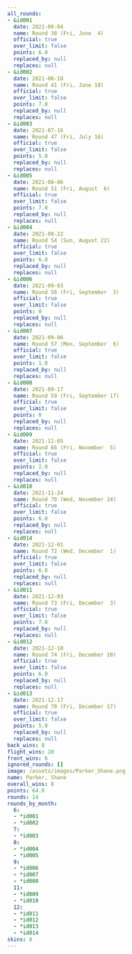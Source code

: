 ```yaml
---
all_rounds:
- &id001
  date: 2021-06-04
  name: Round 38 (Fri, June  4)
  official: true
  over_limit: false
  points: 6.0
  replaced_by: null
  replaces: null
- &id002
  date: 2021-06-18
  name: Round 41 (Fri, June 18)
  official: true
  over_limit: false
  points: 7.0
  replaced_by: null
  replaces: null
- &id003
  date: 2021-07-16
  name: Round 47 (Fri, July 16)
  official: true
  over_limit: false
  points: 5.0
  replaced_by: null
  replaces: null
- &id005
  date: 2021-08-06
  name: Round 51 (Fri, August  6)
  official: true
  over_limit: false
  points: 7.0
  replaced_by: null
  replaces: null
- &id004
  date: 2021-08-22
  name: Round 54 (Sun, August 22)
  official: true
  over_limit: false
  points: 6.0
  replaced_by: null
  replaces: null
- &id006
  date: 2021-09-03
  name: Round 56 (Fri, September  3)
  official: true
  over_limit: false
  points: 0
  replaced_by: null
  replaces: null
- &id007
  date: 2021-09-06
  name: Round 57 (Mon, September  6)
  official: true
  over_limit: false
  points: 1.0
  replaced_by: null
  replaces: null
- &id008
  date: 2021-09-17
  name: Round 59 (Fri, September 17)
  official: true
  over_limit: false
  points: 0
  replaced_by: null
  replaces: null
- &id009
  date: 2021-11-05
  name: Round 66 (Fri, November  5)
  official: true
  over_limit: false
  points: 2.0
  replaced_by: null
  replaces: null
- &id010
  date: 2021-11-24
  name: Round 70 (Wed, November 24)
  official: true
  over_limit: false
  points: 6.0
  replaced_by: null
  replaces: null
- &id014
  date: 2021-12-01
  name: Round 72 (Wed, December  1)
  official: true
  over_limit: false
  points: 6.0
  replaced_by: null
  replaces: null
- &id011
  date: 2021-12-03
  name: Round 73 (Fri, December  3)
  official: true
  over_limit: false
  points: 7.0
  replaced_by: null
  replaces: null
- &id012
  date: 2021-12-10
  name: Round 74 (Fri, December 10)
  official: true
  over_limit: false
  points: 6.0
  replaced_by: null
  replaces: null
- &id013
  date: 2021-12-17
  name: Round 78 (Fri, December 17)
  official: true
  over_limit: false
  points: 5.0
  replaced_by: null
  replaces: null
back_wins: 8
flight_wins: 10
front_wins: 6
ignored_rounds: []
image: /assets/images/Parker_Shane.png
name: Parker, Shane
overall_wins: 8
points: 64.0
rounds: 14
rounds_by_month:
  6:
  - *id001
  - *id002
  7:
  - *id003
  8:
  - *id004
  - *id005
  9:
  - *id006
  - *id007
  - *id008
  11:
  - *id009
  - *id010
  12:
  - *id011
  - *id012
  - *id013
  - *id014
skins: 8
---
```

